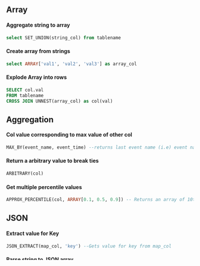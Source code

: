 ## Array

#### Aggregate string to array
```sql
select SET_UNION(string_col) from tablename
```

#### Create array from strings
```sql
select ARRAY['val1', 'val2', 'val3'] as array_col
```

#### Explode Array into rows
```sql
SELECT col.val
FROM tablename
CROSS JOIN UNNEST(array_col) as col(val)
```

## Aggregation

#### Col value corresponding to max value of other col
```sql
MAX_BY(event_name, event_time) --returns last event name (i.e) event name corresponding to max event time
```

#### Return a arbitrary value to break ties
```sql
ARBITRARY(col)
```

#### Get multiple percentile values
```sql
APPROX_PERCENTILE(col, ARRAY[0.1, 0.5, 0.9]) -- Returns an array of 10th, 50th, 90th percentiles for col
```

## JSON

#### Extract value for Key
```sql
JSON_EXTRACT(map_col, 'key') --Gets value for key from map_col
```

#### Parse string to JSON array
```sql
CAST(JSON_PARSE(str_col) AS ARRAY<JSON>)
```

## Advanced Data Types

#### Create MAP / STRUCT (ROW) / ARRAY 
```sql
  MAP(ARRAY['col1','col2','col3'],ARRAY[col1,col2,col3]) lm, --Creates map, not struct
  CAST(ROW(col1,col2,col3) as ROW(col1 int, col2 int, col3 int)) ls, --Creates struct with names. Downside is requires defining datatypes
  ROW(col1,col2,col3) ls2, --Creates Struct without name but with index. Need to access with position like an array
  ARRAY[col1,col2,col3] la --Creates an array
```

#### Select from MAP / STRUCT (ROW) / ARRAY 

```sql
SELECT lm['col1'] --Select from MAP
SELECT ls.col1 --Select from STRUCT
SELECT ls2[1] --Selects from STRUCT without name using index. Index starts at 1?
SELECT la[1] --Selects from ARRAY with index
```

#### Get all keys in a MAP
```sql
SELECT k.key
FROM tablename
CROSS JOIN UNNEST(MAP_KEYS(mapcol)) as k(key)
GROUP BY 1
```
